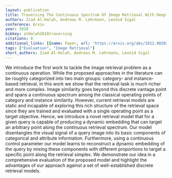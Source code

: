 ```yaml
---
layout: publication
title: Traversing The Continuous Spectrum Of Image Retrieval With Deep Dynamic Models
authors: Ziad Al-Halah, Andreas M. Lehrmann, Leonid Sigal
conference: Arxiv
year: 2018
bibkey: alHalah2018traversing
citations: 0
additional_links: [{name: Paper, url: 'https://arxiv.org/abs/1812.00202'}]
tags: ["Evaluation", "Image Retrieval"]
short_authors: Ziad Al-Halah, Andreas M. Lehrmann, Leonid Sigal
---
```

We introduce the first work to tackle the image retrieval problem as a
continuous operation. While the proposed approaches in the literature can be
roughly categorized into two main groups: category- and instance-based
retrieval, in this work we show that the retrieval task is much richer and more
complex. Image similarity goes beyond this discrete vantage point and spans a
continuous spectrum among the classical operating points of category and
instance similarity. However, current retrieval models are static and incapable
of exploring this rich structure of the retrieval space since they are trained
and evaluated with a single operating point as a target objective. Hence, we
introduce a novel retrieval model that for a given query is capable of
producing a dynamic embedding that can target an arbitrary point along the
continuous retrieval spectrum. Our model disentangles the visual signal of a
query image into its basic components of categorical and attribute information.
Furthermore, using a continuous control parameter our model learns to
reconstruct a dynamic embedding of the query by mixing these components with
different proportions to target a specific point along the retrieval simplex.
We demonstrate our idea in a comprehensive evaluation of the proposed model and
highlight the advantages of our approach against a set of well-established
discrete retrieval models.